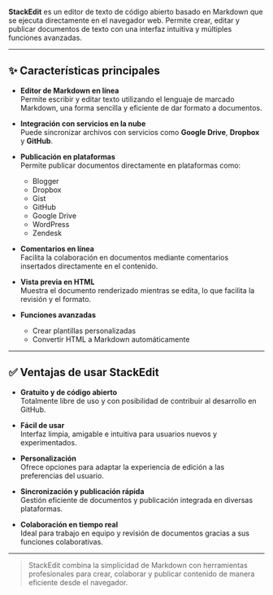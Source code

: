 
**StackEdit** es un editor de texto de código abierto basado en Markdown que se ejecuta directamente en el navegador web. Permite crear, editar y publicar documentos de texto con una interfaz intuitiva y múltiples funciones avanzadas.

---

## ✨ Características principales

- **Editor de Markdown en línea**  
  Permite escribir y editar texto utilizando el lenguaje de marcado Markdown, una forma sencilla y eficiente de dar formato a documentos.

- **Integración con servicios en la nube**  
  Puede sincronizar archivos con servicios como **Google Drive**, **Dropbox** y **GitHub**.

- **Publicación en plataformas**  
  Permite publicar documentos directamente en plataformas como:
  - Blogger
  - Dropbox
  - Gist
  - GitHub
  - Google Drive
  - WordPress
  - Zendesk

- **Comentarios en línea**  
  Facilita la colaboración en documentos mediante comentarios insertados directamente en el contenido.

- **Vista previa en HTML**  
  Muestra el documento renderizado mientras se edita, lo que facilita la revisión y el formato.

- **Funciones avanzadas**  
  - Crear plantillas personalizadas
  - Convertir HTML a Markdown automáticamente

---

## ✅ Ventajas de usar StackEdit

- **Gratuito y de código abierto**  
  Totalmente libre de uso y con posibilidad de contribuir al desarrollo en GitHub.

- **Fácil de usar**  
  Interfaz limpia, amigable e intuitiva para usuarios nuevos y experimentados.

- **Personalización**  
  Ofrece opciones para adaptar la experiencia de edición a las preferencias del usuario.

- **Sincronización y publicación rápida**  
  Gestión eficiente de documentos y publicación integrada en diversas plataformas.

- **Colaboración en tiempo real**  
  Ideal para trabajo en equipo y revisión de documentos gracias a sus funciones colaborativas.

---

> StackEdit combina la simplicidad de Markdown con herramientas profesionales para crear, colaborar y publicar contenido de manera eficiente desde el navegador.
